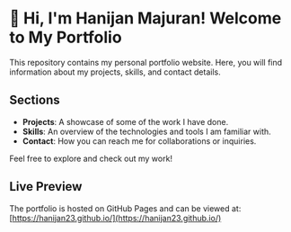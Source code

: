 # 👋 Hi, I'm Hanijan Majuran! Welcome to My Portfolio

This repository contains my personal portfolio website. Here, you will find information about my projects, skills, and contact details.

## Sections
- **Projects**: A showcase of some of the work I have done.
- **Skills**: An overview of the technologies and tools I am familiar with.
- **Contact**: How you can reach me for collaborations or inquiries.

Feel free to explore and check out my work!

## Live Preview
The portfolio is hosted on GitHub Pages and can be viewed at:
[https://hanijan23.github.io/](https://hanijan23.github.io/)
